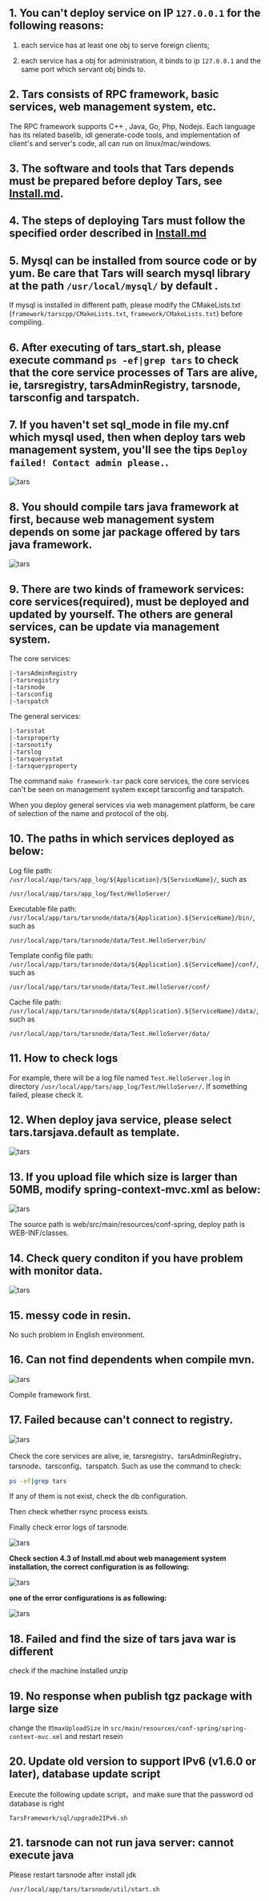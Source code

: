 ## 1. You can't deploy service on IP `127.0.0.1` for the following reasons:

1. each service has at least one obj to serve foreign clients;

2. each service has a obj for administration, it binds to ip `127.0.0.1` and the same port which servant obj binds to.

## 2. Tars consists of RPC framework, basic services, web management system, etc.

The RPC framework supports C++ , Java, Go, Php, Nodejs. Each language has its related baselib, idl generate-code tools, and implementation of client's and server's code, all can run on linux/mac/windows.

## 3. The software and tools that Tars depends must be prepared before deploy Tars, see [Install.md](https://github.com/TarsCloud/TarsDocs_en/blob/master/installation/source.md).

## 4. The steps of deploying Tars must follow the specified order described in [Install.md](https://github.com/TarsCloud/TarsDocs_en/blob/master/installation/source.md)

## 5. Mysql can be installed from source code or by yum. Be care that Tars will search mysql library at the path `/usr/local/mysql/` by default .
If mysql is installed in different path, please modify the CMakeLists.txt (`framework/tarscpp/CMakeLists.txt`, `framework/CMakeLists.txt`) before compiling.

## 6. After executing of tars_start.sh, please execute command `ps -ef|grep tars` to check that the core service processes of Tars are alive, ie, tarsregistry, tarsAdminRegistry, tarsnode, tarsconfig and tarspatch.

## 7. If you haven't set sql_mode in file my.cnf which mysql used, then when deploy tars web management system, you'll see the tips `Deploy failed! Contact admin please.`.

![tars](../assets/mysql_sqlmode_en.png)

## 8. You should compile tars java framework at first, because web management system depends on some jar package offered by tars java framework.

![tars](../assets/tars-java-jar.png)

## 9. There are two kinds of framework services: core services(required), must be deployed and updated by yourself. The others are general services, can be update via management system.

The core services: 

    |-tarsAdminRegistry
    |-tarsregistry
    |-tarsnode
    |-tarsconfig
    |-tarspatch

The general services:

    |-tarsstat
    |-tarsproperty
    |-tarsnotify
    |-tarslog
    |-tarsquerystat
    |-tarsqueryproperty

The command `make framework-tar` pack core services, the core services can't be seen on management system except tarsconfig and tarspatch.

When you deploy general services via web management platform, be care of selection of the name and protocol of the obj.

## 10. The paths in which services deployed as below:
Log file path: `/usr/local/app/tars/app_log/${Application}/${ServiceName}/`, such as 
```
/usr/local/app/tars/app_log/Test/HelloServer/
```

Executable file path: `/usr/local/app/tars/tarsnode/data/${Application}.${ServiceName}/bin/`, such as 
```
/usr/local/app/tars/tarsnode/data/Test.HelloServer/bin/
```

Template config file path: `/usr/local/app/tars/tarsnode/data/${Application}.${ServiceName}/conf/`, such as 
```
/usr/local/app/tars/tarsnode/data/Test.HelloServer/conf/
```

Cache file path: `/usr/local/app/tars/tarsnode/data/${Application}.${ServiceName}/data/`, such as 
```
/usr/local/app/tars/tarsnode/data/Test.HelloServer/data/
```

## 11. How to check logs
For example, there will be a log file named `Test.HelloServer.log` in directory `/usr/local/app/tars/app_log/Test/HelloServer/`. If something failed, please check it.

## 12. When deploy java service, please select tars.tarsjava.default as template.

![tars](../assets/java_server_deploy_en.png)

## 13. If you upload file which size is larger than 50MB, modify spring-context-mvc.xml as below:

![tars](../assets/50MB.png)

The source path is web/src/main/resources/conf-spring, deploy path is WEB-INF/classes.

## 14. Check query conditon if you have problem with monitor data.

![tars](../assets/stat_en.png)

## 15. messy code in resin.

No such problem in English environment.


## 16. Can not find dependents when compile mvn.
![tars](../assets/tars_not_resolve.png)

Compile framework first.


## 17. Failed because can't connect to registry.

![tars](../assets/registry_not_founded_en.png)

Check the core services are alive, ie, tarsregistry、tarsAdminRegistry、tarsnode、tarsconfig、tarspatch. Such as use the command to check:
```sh
ps -ef|grep tars
```
If any of them is not exist, check the db configuration.

Then check whether rsync process exists.

Finally check error logs of tarsnode.

![tars](../assets/registry_not_invoker_en.png)

**Check section 4.3 of Install.md about web management system installation, the correct configuration is as following:**

![tars](../assets/registry_web_endpoint_en.png)

**one of the error configurations is as following:**

![tars](../assets/registry_web_empty_en.png)

## 18. Failed and find the size of tars java war is different

check if the machine installed unzip 

## 19. No response when publish tgz package with large size

change the `的maxUploadSize` in `src/main/resources/conf-spring/spring-context-mvc.xml` and restart resein

## 20. Update old version to support IPv6 (v1.6.0 or later), database update script

Execute the following update script，and make sure that the password od database is right
```
TarsFramework/sql/upgrade2IPv6.sh
```

## 21. tarsnode can not run java server: cannot execute java

Please restart tarsnode after install jdk

```
/usr/local/app/tars/tarsnode/util/start.sh
```
